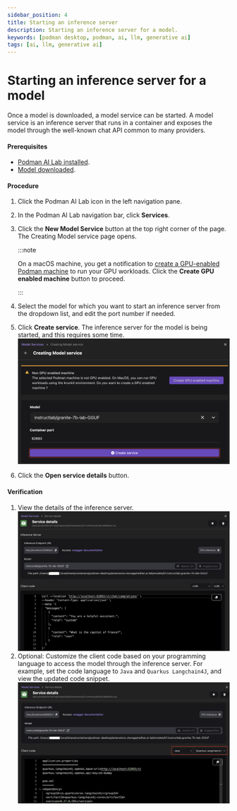 ```yaml
---
sidebar_position: 4
title: Starting an inference server
description: Starting an inference server for a model.
keywords: [podman desktop, podman, ai, llm, generative ai]
tags: [ai, llm, generative ai]
---
```


# Starting an inference server for a model

Once a model is downloaded, a model service can be started. A model service is an inference server that runs in a container and exposes the model through the well-known chat API common to many providers.

#### Prerequisites

- [Podman AI Lab installed](/docs/ai-lab/installing).
- [Model downloaded](/docs/ai-lab/download-model).

#### Procedure

1. Click the Podman AI Lab icon in the left navigation pane.
1. In the Podman AI Lab navigation bar, click **Services**.
1. Click the **New Model Service** button at the top right corner of the page. The Creating Model service page opens.

   :::note

   On a macOS machine, you get a notification to [create a GPU-enabled Podman machine](/docs/podman/creating-a-podman-machine) to run your GPU workloads. Click the **Create GPU enabled machine** button to proceed.

   :::

1. Select the model for which you want to start an inference server from the dropdown list, and edit the port number if needed.
1. Click **Create service**. The inference server for the model is being started, and this requires some time.
   ![creating a service](img/creating-a-service.png)

1. Click the **Open service details** button.

#### Verification

1. View the details of the inference server.
   ![inference server](img/inference-server-curl.png)
1. Optional: Customize the client code based on your programming language to access the model through the inference server. For example, set the code language to `Java` and `Quarkus Langchain4J`, and view the updated code snippet.
   ![inference server](img/inference-server-quarkus.png)
